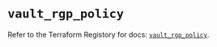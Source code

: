 # `vault_rgp_policy`

Refer to the Terraform Registory for docs: [`vault_rgp_policy`](https://registry.terraform.io/providers/hashicorp/vault/3.22.0/docs/resources/rgp_policy).
